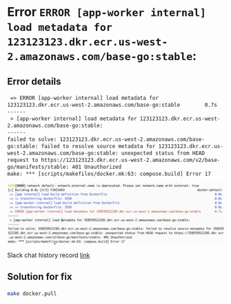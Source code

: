 # Error `ERROR [app-worker internal] load metadata for 123123123.dkr.ecr.us-west-2.amazonaws.com/base-go:stable`:


## Error details

```
 => ERROR [app-worker internal] load metadata for 123123123.dkr.ecr.us-west-2.amazonaws.com/base-go:stable        0.7s
------
 > [app-worker internal] load metadata for 123123123.dkr.ecr.us-west-2.amazonaws.com/base-go:stable:
------
failed to solve: 123123123.dkr.ecr.us-west-2.amazonaws.com/base-go:stable: failed to resolve source metadata for 123123123.dkr.ecr.us-west-2.amazonaws.com/base-go:stable: unexpected status from HEAD request to https://123123123.dkr.ecr.us-west-2.amazonaws.com/v2/base-go/manifests/stable: 401 Unauthorized
make: *** [scripts/makefiles/docker.mk:63: compose.build] Error 17
```

![error-app-worker-internal](./assets/images/error-app-worker-internal.png)

Slack chat history record [link](https://deputy.slack.com/archives/C04S7040S8J/p1700522757614589?thread_ts=1700522548.098799&cid=C04S7040S8J)

## Solution for fix

```bash
make docker.pull
```
